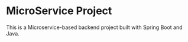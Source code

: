 # MicroService Project

This is a Microservice-based backend project built with Spring Boot and Java.

